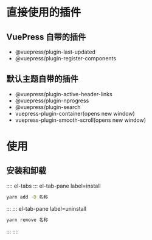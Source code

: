 # 直接使用的插件
## VuePress 自带的插件

- @vuepress/plugin-last-updated
- @vuepress/plugin-register-components

## 默认主题自带的插件

* @vuepress/plugin-active-header-links
* @vuepress/plugin-nprogress
* @vuepress/plugin-search
* vuepress-plugin-container(opens new window)
* vuepress-plugin-smooth-scroll(opens new window)

# 使用

## 安装和卸载

:::: el-tabs
::: el-tab-pane label=install
```bash
yarn add -D 名称
```
:::
::: el-tab-pane label=uninstall
``` bash
yarn remove 名称
```
:::
::::